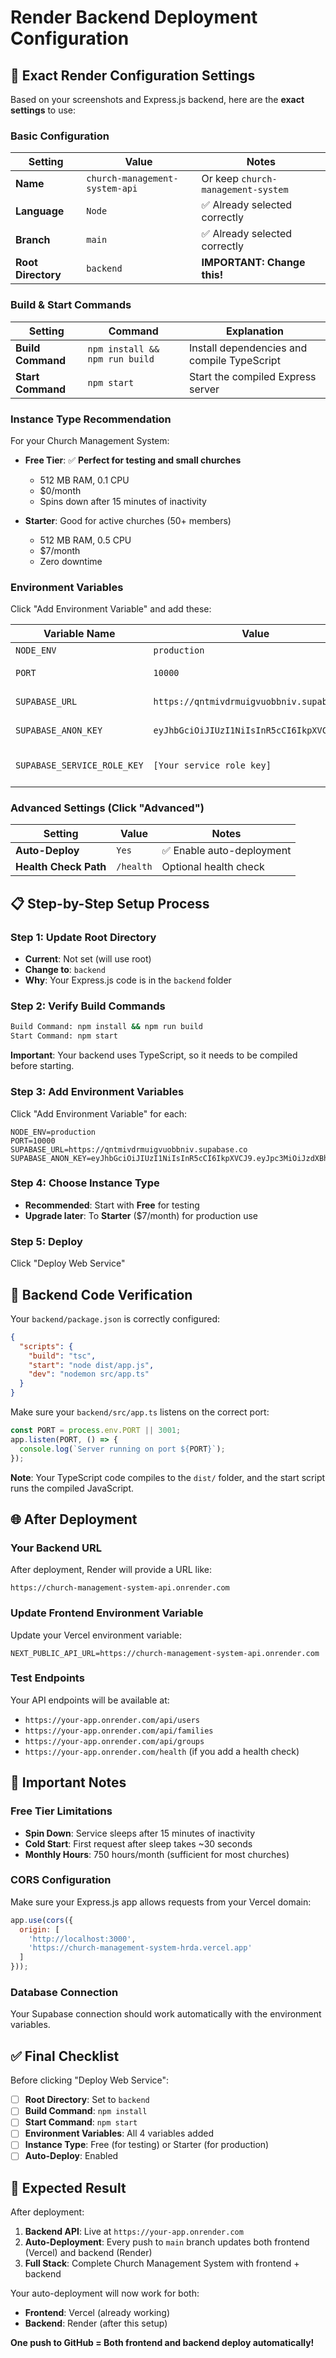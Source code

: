 # Render Backend Deployment Configuration

## 🚀 **Exact Render Configuration Settings**

Based on your screenshots and Express.js backend, here are the **exact settings** to use:

### **Basic Configuration**

| Setting | Value | Notes |
|---------|-------|-------|
| **Name** | `church-management-system-api` | Or keep `church-management-system` |
| **Language** | `Node` | ✅ Already selected correctly |
| **Branch** | `main` | ✅ Already selected correctly |
| **Root Directory** | `backend` | **IMPORTANT: Change this!** |

### **Build & Start Commands**

| Setting | Command | Explanation |
|---------|---------|-------------|
| **Build Command** | `npm install && npm run build` | Install dependencies and compile TypeScript |
| **Start Command** | `npm start` | Start the compiled Express server |

### **Instance Type Recommendation**

For your Church Management System:
- **Free Tier**: ✅ **Perfect for testing and small churches**
  - 512 MB RAM, 0.1 CPU
  - $0/month
  - Spins down after 15 minutes of inactivity
  
- **Starter**: Good for active churches (50+ members)
  - 512 MB RAM, 0.5 CPU  
  - $7/month
  - Zero downtime

### **Environment Variables**

Click "Add Environment Variable" and add these:

| Variable Name | Value | Source |
|---------------|-------|--------|
| `NODE_ENV` | `production` | Standard |
| `PORT` | `10000` | Render default |
| `SUPABASE_URL` | `https://qntmivdrmuigvuobbniv.supabase.co` | From your .env |
| `SUPABASE_ANON_KEY` | `eyJhbGciOiJIUzI1NiIsInR5cCI6IkpXVCJ9...` | From your .env |
| `SUPABASE_SERVICE_ROLE_KEY` | `[Your service role key]` | From Supabase dashboard |

### **Advanced Settings (Click "Advanced")**

| Setting | Value | Notes |
|---------|-------|-------|
| **Auto-Deploy** | `Yes` | ✅ Enable auto-deployment |
| **Health Check Path** | `/health` | Optional health check |

## 📋 **Step-by-Step Setup Process**

### **Step 1: Update Root Directory**
- **Current**: Not set (will use root)
- **Change to**: `backend`
- **Why**: Your Express.js code is in the `backend` folder

### **Step 2: Verify Build Commands**
```bash
Build Command: npm install && npm run build
Start Command: npm start
```

**Important**: Your backend uses TypeScript, so it needs to be compiled before starting.

### **Step 3: Add Environment Variables**
Click "Add Environment Variable" for each:

```env
NODE_ENV=production
PORT=10000
SUPABASE_URL=https://qntmivdrmuigvuobbniv.supabase.co
SUPABASE_ANON_KEY=eyJhbGciOiJIUzI1NiIsInR5cCI6IkpXVCJ9.eyJpc3MiOiJzdXBhYmFzZSIsInJlZiI6InFudG1pdmRybXVpZ3Z1b2Jibml2Iiwicm9sZSI6ImFub24iLCJpYXQiOjE3NTYzMDA0MTAsImV4cCI6MjA3MTg3NjQxMH0.P5E3h2mtAVu29c4G8zudhEn83Bx8thvbiIxaThL4xW8
```

### **Step 4: Choose Instance Type**
- **Recommended**: Start with **Free** for testing
- **Upgrade later**: To **Starter** ($7/month) for production use

### **Step 5: Deploy**
Click "Deploy Web Service"

## 🔧 **Backend Code Verification**

Your `backend/package.json` is correctly configured:

```json
{
  "scripts": {
    "build": "tsc",
    "start": "node dist/app.js",
    "dev": "nodemon src/app.ts"
  }
}
```

Make sure your `backend/src/app.ts` listens on the correct port:

```typescript
const PORT = process.env.PORT || 3001;
app.listen(PORT, () => {
  console.log(`Server running on port ${PORT}`);
});
```

**Note**: Your TypeScript code compiles to the `dist/` folder, and the start script runs the compiled JavaScript.

## 🌐 **After Deployment**

### **Your Backend URL**
After deployment, Render will provide a URL like:
```
https://church-management-system-api.onrender.com
```

### **Update Frontend Environment Variable**
Update your Vercel environment variable:
```
NEXT_PUBLIC_API_URL=https://church-management-system-api.onrender.com
```

### **Test Endpoints**
Your API endpoints will be available at:
- `https://your-app.onrender.com/api/users`
- `https://your-app.onrender.com/api/families`
- `https://your-app.onrender.com/api/groups`
- `https://your-app.onrender.com/health` (if you add a health check)

## 🚨 **Important Notes**

### **Free Tier Limitations**
- **Spin Down**: Service sleeps after 15 minutes of inactivity
- **Cold Start**: First request after sleep takes ~30 seconds
- **Monthly Hours**: 750 hours/month (sufficient for most churches)

### **CORS Configuration**
Make sure your Express.js app allows requests from your Vercel domain:

```javascript
app.use(cors({
  origin: [
    'http://localhost:3000',
    'https://church-management-system-hrda.vercel.app'
  ]
}));
```

### **Database Connection**
Your Supabase connection should work automatically with the environment variables.

## ✅ **Final Checklist**

Before clicking "Deploy Web Service":

- [ ] **Root Directory**: Set to `backend`
- [ ] **Build Command**: `npm install`
- [ ] **Start Command**: `npm start`
- [ ] **Environment Variables**: All 4 variables added
- [ ] **Instance Type**: Free (for testing) or Starter (for production)
- [ ] **Auto-Deploy**: Enabled

## 🎯 **Expected Result**

After deployment:
1. **Backend API**: Live at `https://your-app.onrender.com`
2. **Auto-Deployment**: Every push to `main` branch updates both frontend (Vercel) and backend (Render)
3. **Full Stack**: Complete Church Management System with frontend + backend

Your auto-deployment will now work for both:
- **Frontend**: Vercel (already working)
- **Backend**: Render (after this setup)

**One push to GitHub = Both frontend and backend deploy automatically!**
